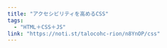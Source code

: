 ```yaml
---
title: "アクセシビリティを高めるCSS"
tags:
  - "HTML＋CSS＋JS"
link: "https://noti.st/talocohc-rion/n8YnOP/css"
---
```

